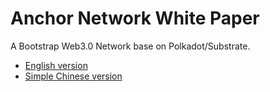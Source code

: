 # Anchor Network White Paper

A Bootstrap Web3.0 Network base on Polkadot/Substrate.

- [English version](Anchor_Network_White_Paper_EN.md)
- [Simple Chinese version](Anchor_Network_White_Paper_SC.md)
